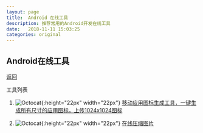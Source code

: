 ```yaml
---
layout: page
title:  Android 在线工具
description: 推荐常用的Android开发在线工具
date:   2018-11-11 15:03:25
categories: original
---
```

## Android在线工具

[返回](./)


工具列表


 
1. ![Octocat](https://icon.wuruihong.com/favicon.ico){:height="22px" width="22px"} 
<a href="https://icon.wuruihong.com/" target="_blank">移动应用图标生成工具，一键生成所有尺寸的应用图标，上传1024x1024图标</a>
     
 
1. ![Octocat](https://tinypng.com/images/favicon.ico){:height="22px" width="22px"} 
<a href="https://tinypng.com/" target="_blank">在线压缩图片</a>
     
        
 
 



